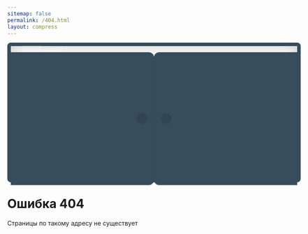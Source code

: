 ```yaml
---
sitemap: false
permalink: /404.html
layout: compress
---
```


<!DOCTYPE html>
<html lang='ru'>
<head>
  <meta charset='utf-8'>
  <meta name='viewport' content='width=device-width, initial-scale=1.0'>
  <title>404 страница не найдена</title>
  <link rel="icon" type="image/svg+xml" href="/img/logo.svg">
  <link rel="shortcut icon" href="favicon.ico" type="image/x-icon">
  <link rel="alternate icon" href="favicon.ico" type="image/x-icon">
  <link rel="mask-icon" href="/img/logo.svg" color="#fff">
  <link rel="apple-touch-icon" href="/img/icon-167x167.png" sizes="167x167">
  <link rel="apple-touch-icon" href="/img/icon-180x180.png" sizes="180x180">
</head>
<body>
<style type="text/css">
@import url(https://fonts.googleapis.com/css?family=Pacifico&display=swap);

body, html {
  height: 100%;
}

body {
  display: flex;
  margin: 0;
  padding: 0;
  background-color: #446072;
  font-family: monospace;
  color: white;
  justify-content: center;
  align-items: center;
  flex-direction: column;
  overflow: hidden;
}
h1 {
  margin-top: 2rem;
}
body > p {
  font-size: 1.5em;
}
.shelf {
  position: relative;
  width: 41rem;
  min-width: 41rem;
  height: 19rem;
  min-height: 19rem;
  border: 0.5rem solid #374d5b;
  border-radius: 0.5rem;
  background-color: rgba(255, 255, 255, 0.1);
  perspective: 130rem;
  box-shadow: inset 0 0 2rem rgba(0, 0, 0, 0.2);
}
.door {
  position: absolute;
  width: 20.5rem;
  height: 19rem;
  display: flex;
  box-sizing: border-box;
  padding: 1rem;
  background-color: #374d5b;
  align-items: center;
  box-shadow: 0 1px 1px rgba(0, 0, 0, 0.3);
  outline: 1px solid transparent;
}
.door::before {
    width: 1.5rem;
    height: 1.5rem;
    border-radius: 50%;
    background-color: rgba(0, 0, 0, 0.1);
    content: "";
  }
.door.left {
    border-radius: 0 0.75rem 0.75rem 0;
    justify-content: flex-end;
    -webkit-animation: 
      leftDoorOpen 3.5s ease-out forwards 1s,
      leftDoorFlap 15s linear infinite forwards 9s;
            animation: 
      leftDoorOpen 3.5s ease-out forwards 1s,
      leftDoorFlap 15s linear infinite forwards 9s;
    transform-origin: 0 0 0;
  }
.door.right {
    right: 0;
    border-radius: 0.75rem 0 0 0.75rem;
    -webkit-animation: 
      rightDoorOpen 3s ease-out forwards 1.5s,
      rightDoorFlap 10s linear infinite forwards 8s;
            animation: 
      rightDoorOpen 3s ease-out forwards 1.5s,
      rightDoorFlap 10s linear infinite forwards 8s;
    transform-origin: 100% 0 0;
  }
.book {
  position: absolute;
  box-sizing: border-box;
  padding: 0.8rem 4rem 0.8rem 2rem;
  border-radius: 0.25rem;
  background-color: rgba(255, 255, 255, 0.1);
  color: white;
  font-size: 1rem;
  text-transform: uppercase;
  letter-spacing: 0.1rem;
  cursor: pointer;
  box-shadow: inset 0 0 0.75rem rgba(255, 255, 255, 0.1);
}
.book.official {
    transform: rotate(-90deg) translate(-17.5rem, 3rem);
    transform-origin: 0;
  }
.book.today {
    transform: rotate(-100deg) translate(-18.7rem, 6.1rem);
    transform-origin: 0;
    outline: 1px solid transparent;
  }
.book.plan {
    right: 2rem;
    bottom: 0.2rem;
    border-radius: 0.3rem 0 0 0.3rem;
  }
.book.songs {
    right: 0.8rem;
    bottom: 3.3rem;
    border-radius: 0.3rem 0 0 0.3rem;
  }
.book.not-found {
    width: 12rem;
    height: 3.5rem;
    border: 1px dashed rgba(255, 255, 255, 0.3);
    background-color: transparent;
    transform: rotate(-90deg) translate(-17.1rem, 13rem) scale(1);
    transform-origin: 0;
    cursor: default;
    -webkit-animation: bookFadeOut 1s 3s infinite forwards;
            animation: bookFadeOut 1s 3s infinite forwards;
  }
.book.not-found::after {
      display: block;
      width: 14rem;
      padding-left: 5rem;
      background-image: url("data:image/svg+xml;utf8,<svg xmlns='http://www.w3.org/2000/svg' width='120' height='40'><path fill='rgb(255, 255, 255)' d='M7.688,3.737C6.1,10.409,4.624,16.982,2.475,23.517c-0.424,1.29,0.724,2.338,1.957,1.916 c5.879-2.021,11.743-4.107,17.409-6.696c1.246-0.572,0.443-2.366-0.815-1.932c-3.856,1.333-7.695,2.69-11.565,3.959 c2.879-2.526,5.485-5.215,9.013-7.17c4.441-2.459,9.299-4.109,14.281-4.915c10.903-1.772,22.052,0.562,31.979,5.04 c9.241,4.162,12.895,8.725,13.164,4.942c0.121-1.69-5.57-4.953-14.125-8.714C53.19,5.292,41.094,3.539,29.636,6.058 c-7.122,1.567-16.708,5.374-22.064,11.544c1.359-4.455,2.461-9.028,3.032-13.563C10.852,2.091,8.12,1.927,7.688,3.737z'/></svg>");
      background-repeat: no-repeat;
      background-size: 7rem;
      background-position: left center;
      font-family: Pacifico, cursive;
      font-size: 25px;
      line-height: 1.5;
      content: "Такой страницы не существует";
      transform: rotate(90deg) translate(8.8rem, -1.5rem);
      opacity: 0.3; 
    }
.book:hover:not(.not-found) {
    background-color: rgba(255, 255, 255, 0.2);
  }
@-webkit-keyframes leftDoorOpen {
  60% {transform: rotateY(-115deg)}
  100% {transform: rotateY(-110deg)}
}
@keyframes leftDoorOpen {
  60% {transform: rotateY(-115deg)}
  100% {transform: rotateY(-110deg)}
}
@-webkit-keyframes rightDoorOpen {
  60% {transform: rotateY(125deg)}
  100% {transform: rotateY(120deg)}
}
@keyframes rightDoorOpen {
  60% {transform: rotateY(125deg)}
  100% {transform: rotateY(120deg)}
}
@-webkit-keyframes rightDoorFlap {
  0% { transform: rotateY(120deg)}
  5% {transform: rotateY(125deg)}
  15% {transform: rotateY(117deg)}
  25% {transform: rotateY(123deg)}
  30% {transform: rotateY(120deg)}
  100% {transform: rotateY(120deg)}
}
@keyframes rightDoorFlap {
  0% { transform: rotateY(120deg)}
  5% {transform: rotateY(125deg)}
  15% {transform: rotateY(117deg)}
  25% {transform: rotateY(123deg)}
  30% {transform: rotateY(120deg)}
  100% {transform: rotateY(120deg)}
}
@-webkit-keyframes leftDoorFlap {
  0% { transform: rotateY(-110deg)}
  5% {transform: rotateY(-115deg)}
  15% {transform: rotateY(-107deg)}
  25% {transform: rotateY(-113deg)}
  30% {transform: rotateY(-110deg)}
  100% {transform: rotateY(-110deg)}
}
@keyframes leftDoorFlap {
  0% { transform: rotateY(-110deg)}
  5% {transform: rotateY(-115deg)}
  15% {transform: rotateY(-107deg)}
  25% {transform: rotateY(-113deg)}
  30% {transform: rotateY(-110deg)}
  100% {transform: rotateY(-110deg)}
}
@-webkit-keyframes bookFadeOut {
  50% {border: 1px dashed rgba(255, 255, 255, 0.1);}
}
@keyframes bookFadeOut {
  50% {border: 1px dashed rgba(255, 255, 255, 0.1);}
}
</style>
<nav class="shelf">
  <a href="http://novchurch.ru" class="book official">Официальный сайт</a>
  <a href="/today/" class="book today">Библия на сегодня</a>
  <a href="/plan/" class="book plan">План чтения Библии за год</a>
  <a href="/songs/" class="book songs">Молодёжный песенник</a>
  
  <span class="book not-found"></span>
 
  <span class="door left"></span>
  <span class="door right"></span>
</nav>
<h1>Ошибка 404</h1>
<p>Страницы по такому адресу не существует</p>
</body>
</html>